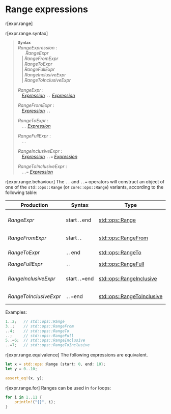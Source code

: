 # Range expressions

r[expr.range]

r[expr.range.syntax]
> **<sup>Syntax</sup>**\
> _RangeExpression_ :\
> &nbsp;&nbsp; &nbsp;&nbsp; _RangeExpr_\
> &nbsp;&nbsp; | _RangeFromExpr_\
> &nbsp;&nbsp; | _RangeToExpr_\
> &nbsp;&nbsp; | _RangeFullExpr_\
> &nbsp;&nbsp; | _RangeInclusiveExpr_\
> &nbsp;&nbsp; | _RangeToInclusiveExpr_
>
> _RangeExpr_ :\
> &nbsp;&nbsp; [_Expression_] `..` [_Expression_]
>
> _RangeFromExpr_ :\
> &nbsp;&nbsp; [_Expression_] `..`
>
> _RangeToExpr_ :\
> &nbsp;&nbsp; `..` [_Expression_]
>
> _RangeFullExpr_ :\
> &nbsp;&nbsp; `..`
>
> _RangeInclusiveExpr_ :\
> &nbsp;&nbsp; [_Expression_] `..=` [_Expression_]
>
> _RangeToInclusiveExpr_ :\
> &nbsp;&nbsp; `..=` [_Expression_]

r[expr.range.behaviour]
The `..` and `..=` operators will construct an object of one of the `std::ops::Range` (or `core::ops::Range`) variants, according to the following table:

| Production             | Syntax        | Type                         | Range                 |
|------------------------|---------------|------------------------------|-----------------------|
| _RangeExpr_            | start`..`end  | [std::ops::Range]            | start &le; x &lt; end |
| _RangeFromExpr_        | start`..`     | [std::ops::RangeFrom]        | start &le; x          |
| _RangeToExpr_          | `..`end       | [std::ops::RangeTo]          |            x &lt; end |
| _RangeFullExpr_        | `..`          | [std::ops::RangeFull]        |            -          |
| _RangeInclusiveExpr_   | start`..=`end | [std::ops::RangeInclusive]   | start &le; x &le; end |
| _RangeToInclusiveExpr_ | `..=`end      | [std::ops::RangeToInclusive] |            x &le; end |

Examples:

```rust
1..2;   // std::ops::Range
3..;    // std::ops::RangeFrom
..4;    // std::ops::RangeTo
..;     // std::ops::RangeFull
5..=6;  // std::ops::RangeInclusive
..=7;   // std::ops::RangeToInclusive
```

r[expr.range.equivalence]
The following expressions are equivalent.

```rust
let x = std::ops::Range {start: 0, end: 10};
let y = 0..10;

assert_eq!(x, y);
```

r[expr.range.for]
Ranges can be used in `for` loops:

```rust
for i in 1..11 {
    println!("{}", i);
}
```

[_Expression_]: ../expressions.md

[std::ops::Range]: https://doc.rust-lang.org/std/ops/struct.Range.html
[std::ops::RangeFrom]: https://doc.rust-lang.org/std/ops/struct.RangeFrom.html
[std::ops::RangeTo]: https://doc.rust-lang.org/std/ops/struct.RangeTo.html
[std::ops::RangeFull]: https://doc.rust-lang.org/std/ops/struct.RangeFull.html
[std::ops::RangeInclusive]: https://doc.rust-lang.org/std/ops/struct.RangeInclusive.html
[std::ops::RangeToInclusive]: https://doc.rust-lang.org/std/ops/struct.RangeToInclusive.html

